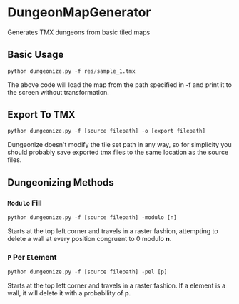 # DungeonMapGenerator
Generates TMX dungeons from basic tiled maps

## Basic Usage
``` python
python dungeonize.py -f res/sample_1.tmx
```

The above code will load the map from the path specified in -f and print it to the screen without transformation.


## Export To TMX
``` python
python dungeonize.py -f [source filepath] -o [export filepath]
```

Dungeonize doesn't modify the tile set path in any way, so for simplicity you should probably save exported tmx files to the same location as the source files.

## Dungeonizing Methods

### `Modulo` Fill
``` python
python dungeonize.py -f [source filepath] -modulo [n]
```
Starts at the top left corner and travels in a raster fashion, attempting to delete a wall at every position congruent to 0 modulo __n__.

### `P` Per `El`ement
``` python
python dungeonize.py -f [source filepath] -pel [p]
```

Starts at the top left corner and travels in a raster fashion.  If a element is a wall, it will delete it with a probability of __p__.
